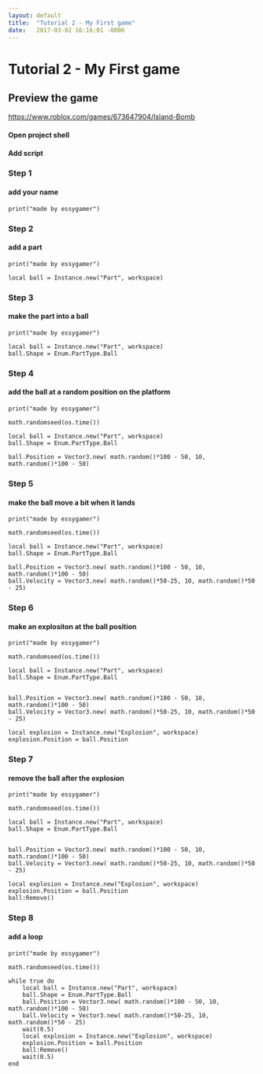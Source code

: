 ```yaml
---
layout: default
title:  "Tutorial 2 - My First game"
date:   2017-03-02 16:16:01 -0000
---
```


# Tutorial 2 - My First game

## Preview the game

<https://www.roblox.com/games/673647904/Island-Bomb>

#### Open project shell

#### Add script

### Step 1

#### add your name

```
print("made by essygamer")
```


### Step 2

#### add a part

```
print("made by essygamer")

local ball = Instance.new("Part", workspace)
```

### Step 3

#### make the part into a ball

```
print("made by essygamer")

local ball = Instance.new("Part", workspace)
ball.Shape = Enum.PartType.Ball
```

### Step 4

#### add the ball at a random position on the platform

```
print("made by essygamer")

math.randomseed(os.time())

local ball = Instance.new("Part", workspace)
ball.Shape = Enum.PartType.Ball

ball.Position = Vector3.new( math.random()*100 - 50, 10, math.random()*100 - 50)
```

### Step 5

#### make the ball move a bit when it lands

```
print("made by essygamer")

math.randomseed(os.time())

local ball = Instance.new("Part", workspace)
ball.Shape = Enum.PartType.Ball

ball.Position = Vector3.new( math.random()*100 - 50, 10, math.random()*100 - 50)
ball.Velocity = Vector3.new( math.random()*50-25, 10, math.random()*50 - 25)
```

### Step 6

#### make an explositon at the ball position

```
print("made by essygamer")

math.randomseed(os.time())

local ball = Instance.new("Part", workspace)
ball.Shape = Enum.PartType.Ball


ball.Position = Vector3.new( math.random()*100 - 50, 10, math.random()*100 - 50)
ball.Velocity = Vector3.new( math.random()*50-25, 10, math.random()*50 - 25)

local explosion = Instance.new("Explosion", workspace)
explosion.Position = ball.Position
```

### Step 7

#### remove the ball after the explosion

```
print("made by essygamer")

math.randomseed(os.time())

local ball = Instance.new("Part", workspace)
ball.Shape = Enum.PartType.Ball


ball.Position = Vector3.new( math.random()*100 - 50, 10, math.random()*100 - 50)
ball.Velocity = Vector3.new( math.random()*50-25, 10, math.random()*50 - 25)

local explosion = Instance.new("Explosion", workspace)
explosion.Position = ball.Position
ball:Remove()
```

### Step 8

#### add a loop

```
print("made by essygamer")

math.randomseed(os.time())

while true do
    local ball = Instance.new("Part", workspace)
    ball.Shape = Enum.PartType.Ball
    ball.Position = Vector3.new( math.random()*100 - 50, 10, math.random()*100 - 50)
    ball.Velocity = Vector3.new( math.random()*50-25, 10, math.random()*50 - 25)
    wait(0.5)
    local explosion = Instance.new("Explosion", workspace)
    explosion.Position = ball.Position
    ball:Remove()
    wait(0.5)
end
```
